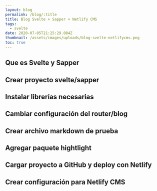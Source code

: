 ```yaml
---
layout: blog
permalink: /blog/:title
title: Blog Svelte + Sapper + Netlify CMS
tags:
  - svelte
date: 2020-07-05T21:25:29.084Z
thumbnail: /assets/images/uploads/blog-svelte-netlifycms.png
toc: true
---
```

## Que es Svelte y Sapper

## Crear proyecto svelte/sapper

## Instalar librerías necesarias

## Cambiar configuración del router/blog

## Crear archivo markdown de prueba

## Agregar paquete hightlight

## Cargar proyecto a GitHub y deploy con Netlify

## Crear configuración para Netlify CMS